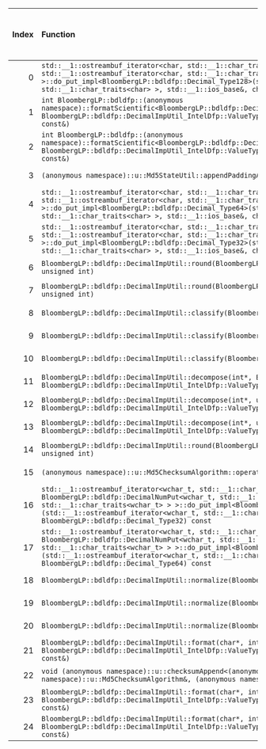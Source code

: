 |   Index | Function                                                                                                                                                                                                                                                                                                                                                                                            |   Difference in number of lines |   Function size difference in bytes | Disassembly                                                   |   Number of lines in `assume` build |   Number of bytes in `assume` build |   Number of lines in `none` build |   Number of bytes in `none` build |
|--------:|:----------------------------------------------------------------------------------------------------------------------------------------------------------------------------------------------------------------------------------------------------------------------------------------------------------------------------------------------------------------------------------------------------|--------------------------------:|------------------------------------:|:--------------------------------------------------------------|------------------------------------:|------------------------------------:|----------------------------------:|----------------------------------:|
|       0 | `std::__1::ostreambuf_iterator<char, std::__1::char_traits<char> > BloombergLP::bdldfp::DecimalNumPut<char, std::__1::ostreambuf_iterator<char, std::__1::char_traits<char> > >::do_put_impl<BloombergLP::bdldfp::Decimal_Type128>(std::__1::ostreambuf_iterator<char, std::__1::char_traits<char> >, std::__1::ios_base&, char, BloombergLP::bdldfp::Decimal_Type128) const`                       |                               9 |                                  16 | [Assumed](0.assume.s), [Ignored](0.none.s), [Diff](0.diff)    |                                1472 |                             4664384 |                              1456 |                           4664384 |
|       1 | `int BloombergLP::bdldfp::(anonymous namespace)::formatScientific<BloombergLP::bdldfp::DecimalImpUtil_IntelDfp::ValueType128>(char*, int, BloombergLP::bdldfp::DecimalImpUtil_IntelDfp::ValueType128, BloombergLP::bdldfp::DecimalFormatConfig const&)`                                                                                                                                             |                               5 |                                  16 | [Assumed](1.assume.s), [Ignored](1.none.s), [Diff](1.diff)    |                                1024 |                             4690192 |                              1008 |                           4690704 |
|       2 | `int BloombergLP::bdldfp::(anonymous namespace)::formatScientific<BloombergLP::bdldfp::DecimalImpUtil_IntelDfp::ValueType32>(char*, int, BloombergLP::bdldfp::DecimalImpUtil_IntelDfp::ValueType32, BloombergLP::bdldfp::DecimalFormatConfig const&)`                                                                                                                                               |                               2 |                                   0 | [Assumed](2.assume.s), [Ignored](2.none.s), [Diff](2.diff)    |                                1056 |                             4686352 |                              1056 |                           4686864 |
|       3 | `(anonymous namespace)::u::Md5StateUtil::appendPaddingAndLength((anonymous namespace)::u::Md5State*)`                                                                                                                                                                                                                                                                                               |                              -2 |                                   0 | [Assumed](3.assume.s), [Ignored](3.none.s), [Diff](3.diff)    |                                 448 |                             4577040 |                               448 |                           4577232 |
|       4 | `std::__1::ostreambuf_iterator<char, std::__1::char_traits<char> > BloombergLP::bdldfp::DecimalNumPut<char, std::__1::ostreambuf_iterator<char, std::__1::char_traits<char> > >::do_put_impl<BloombergLP::bdldfp::Decimal_Type64>(std::__1::ostreambuf_iterator<char, std::__1::char_traits<char> >, std::__1::ios_base&, char, BloombergLP::bdldfp::Decimal_Type64) const`                         |                              -2 |                                   0 | [Assumed](4.assume.s), [Ignored](4.none.s), [Diff](4.diff)    |                                1456 |                             4662912 |                              1456 |                           4662912 |
|       5 | `std::__1::ostreambuf_iterator<char, std::__1::char_traits<char> > BloombergLP::bdldfp::DecimalNumPut<char, std::__1::ostreambuf_iterator<char, std::__1::char_traits<char> > >::do_put_impl<BloombergLP::bdldfp::Decimal_Type32>(std::__1::ostreambuf_iterator<char, std::__1::char_traits<char> >, std::__1::ios_base&, char, BloombergLP::bdldfp::Decimal_Type32) const`                         |                              -2 |                                 -32 | [Assumed](5.assume.s), [Ignored](5.none.s), [Diff](5.diff)    |                                1424 |                             4661472 |                              1456 |                           4661440 |
|       6 | `BloombergLP::bdldfp::DecimalImpUtil::round(BloombergLP::bdldfp::DecimalImpUtil_IntelDfp::ValueType32, unsigned int)`                                                                                                                                                                                                                                                                               |                              -3 |                                   0 | [Assumed](6.assume.s), [Ignored](6.none.s), [Diff](6.diff)    |                                 288 |                             4682240 |                               288 |                           4682400 |
|       7 | `BloombergLP::bdldfp::DecimalImpUtil::round(BloombergLP::bdldfp::DecimalImpUtil_IntelDfp::ValueType64, unsigned int)`                                                                                                                                                                                                                                                                               |                              -3 |                                   0 | [Assumed](7.assume.s), [Ignored](7.none.s), [Diff](7.diff)    |                                 320 |                             4682528 |                               320 |                           4682688 |
|       8 | `BloombergLP::bdldfp::DecimalImpUtil::classify(BloombergLP::bdldfp::DecimalImpUtil_IntelDfp::ValueType128)`                                                                                                                                                                                                                                                                                         |                              -4 |                                   0 | [Assumed](8.assume.s), [Ignored](8.none.s), [Diff](8.diff)    |                                  32 |                             4679200 |                                32 |                           4679216 |
|       9 | `BloombergLP::bdldfp::DecimalImpUtil::classify(BloombergLP::bdldfp::DecimalImpUtil_IntelDfp::ValueType32)`                                                                                                                                                                                                                                                                                          |                              -4 |                                   0 | [Assumed](9.assume.s), [Ignored](9.none.s), [Diff](9.diff)    |                                  32 |                             4679136 |                                32 |                           4679152 |
|      10 | `BloombergLP::bdldfp::DecimalImpUtil::classify(BloombergLP::bdldfp::DecimalImpUtil_IntelDfp::ValueType64)`                                                                                                                                                                                                                                                                                          |                              -4 |                                   0 | [Assumed](10.assume.s), [Ignored](10.none.s), [Diff](10.diff) |                                  32 |                             4679168 |                                32 |                           4679184 |
|      11 | `BloombergLP::bdldfp::DecimalImpUtil::decompose(int*, BloombergLP::bdldfp::Uint128*, int*, BloombergLP::bdldfp::DecimalImpUtil_IntelDfp::ValueType128)`                                                                                                                                                                                                                                             |                              -4 |                                 -16 | [Assumed](11.assume.s), [Ignored](11.none.s), [Diff](11.diff) |                                 192 |                             4681888 |                               208 |                           4682032 |
|      12 | `BloombergLP::bdldfp::DecimalImpUtil::decompose(int*, unsigned int*, int*, BloombergLP::bdldfp::DecimalImpUtil_IntelDfp::ValueType32)`                                                                                                                                                                                                                                                              |                              -4 |                                 -16 | [Assumed](12.assume.s), [Ignored](12.none.s), [Diff](12.diff) |                                 144 |                             4679728 |                               160 |                           4679776 |
|      13 | `BloombergLP::bdldfp::DecimalImpUtil::decompose(int*, unsigned long long*, int*, BloombergLP::bdldfp::DecimalImpUtil_IntelDfp::ValueType64)`                                                                                                                                                                                                                                                        |                              -4 |                                 -16 | [Assumed](13.assume.s), [Ignored](13.none.s), [Diff](13.diff) |                                 208 |                             4680576 |                               224 |                           4680672 |
|      14 | `BloombergLP::bdldfp::DecimalImpUtil::round(BloombergLP::bdldfp::DecimalImpUtil_IntelDfp::ValueType128, unsigned int)`                                                                                                                                                                                                                                                                              |                              -5 |                                 -16 | [Assumed](14.assume.s), [Ignored](14.none.s), [Diff](14.diff) |                                 320 |                             4682848 |                               336 |                           4683008 |
|      15 | `(anonymous namespace)::u::Md5ChecksumAlgorithm::operator()(void const*, unsigned long)`                                                                                                                                                                                                                                                                                                            |                              -6 |                                 -48 | [Assumed](15.assume.s), [Ignored](15.none.s), [Diff](15.diff) |                                 816 |                             4607952 |                               864 |                           4607952 |
|      16 | `std::__1::ostreambuf_iterator<wchar_t, std::__1::char_traits<wchar_t> > BloombergLP::bdldfp::DecimalNumPut<wchar_t, std::__1::ostreambuf_iterator<wchar_t, std::__1::char_traits<wchar_t> > >::do_put_impl<BloombergLP::bdldfp::Decimal_Type32>(std::__1::ostreambuf_iterator<wchar_t, std::__1::char_traits<wchar_t> >, std::__1::ios_base&, wchar_t, BloombergLP::bdldfp::Decimal_Type32) const` |                              -7 |                                   0 | [Assumed](16.assume.s), [Ignored](16.none.s), [Diff](16.diff) |                                1600 |                             4666080 |                              1600 |                           4666064 |
|      17 | `std::__1::ostreambuf_iterator<wchar_t, std::__1::char_traits<wchar_t> > BloombergLP::bdldfp::DecimalNumPut<wchar_t, std::__1::ostreambuf_iterator<wchar_t, std::__1::char_traits<wchar_t> > >::do_put_impl<BloombergLP::bdldfp::Decimal_Type64>(std::__1::ostreambuf_iterator<wchar_t, std::__1::char_traits<wchar_t> >, std::__1::ios_base&, wchar_t, BloombergLP::bdldfp::Decimal_Type64) const` |                              -8 |                                   0 | [Assumed](17.assume.s), [Ignored](17.none.s), [Diff](17.diff) |                                1600 |                             4667696 |                              1600 |                           4667680 |
|      18 | `BloombergLP::bdldfp::DecimalImpUtil::normalize(BloombergLP::bdldfp::DecimalImpUtil_IntelDfp::ValueType128)`                                                                                                                                                                                                                                                                                        |                              -8 |                                 -32 | [Assumed](18.assume.s), [Ignored](18.none.s), [Diff](18.diff) |                                 944 |                             4680944 |                               976 |                           4681056 |
|      19 | `BloombergLP::bdldfp::DecimalImpUtil::normalize(BloombergLP::bdldfp::DecimalImpUtil_IntelDfp::ValueType32)`                                                                                                                                                                                                                                                                                         |                             -10 |                                 -32 | [Assumed](19.assume.s), [Ignored](19.none.s), [Diff](19.diff) |                                 496 |                             4679232 |                               528 |                           4679248 |
|      20 | `BloombergLP::bdldfp::DecimalImpUtil::normalize(BloombergLP::bdldfp::DecimalImpUtil_IntelDfp::ValueType64)`                                                                                                                                                                                                                                                                                         |                             -10 |                                 -32 | [Assumed](20.assume.s), [Ignored](20.none.s), [Diff](20.diff) |                                 576 |                             4680000 |                               608 |                           4680064 |
|      21 | `BloombergLP::bdldfp::DecimalImpUtil::format(char*, int, BloombergLP::bdldfp::DecimalImpUtil_IntelDfp::ValueType128, BloombergLP::bdldfp::DecimalFormatConfig const&)`                                                                                                                                                                                                                              |                             -10 |                                 -48 | [Assumed](21.assume.s), [Ignored](21.none.s), [Diff](21.diff) |                                 816 |                             4684320 |                               864 |                           4684784 |
|      22 | `void (anonymous namespace)::u::checksumAppend<(anonymous namespace)::u::Md5ChecksumAlgorithm>((anonymous namespace)::u::Md5ChecksumAlgorithm&, (anonymous namespace)::u::GetValueFingerprint const&)`                                                                                                                                                                                              |                             -24 |                                 192 | [Assumed](22.assume.s), [Ignored](22.none.s), [Diff](22.diff) |                               26064 |                             4580464 |                             25872 |                           4580656 |
|      23 | `BloombergLP::bdldfp::DecimalImpUtil::format(char*, int, BloombergLP::bdldfp::DecimalImpUtil_IntelDfp::ValueType64, BloombergLP::bdldfp::DecimalFormatConfig const&)`                                                                                                                                                                                                                               |                             -25 |                                -128 | [Assumed](23.assume.s), [Ignored](23.none.s), [Diff](23.diff) |                                 624 |                             4683696 |                               752 |                           4684032 |
|      24 | `BloombergLP::bdldfp::DecimalImpUtil::format(char*, int, BloombergLP::bdldfp::DecimalImpUtil_IntelDfp::ValueType32, BloombergLP::bdldfp::DecimalFormatConfig const&)`                                                                                                                                                                                                                               |                             -36 |                                -160 | [Assumed](24.assume.s), [Ignored](24.none.s), [Diff](24.diff) |                                 528 |                             4683168 |                               688 |                           4683344 |